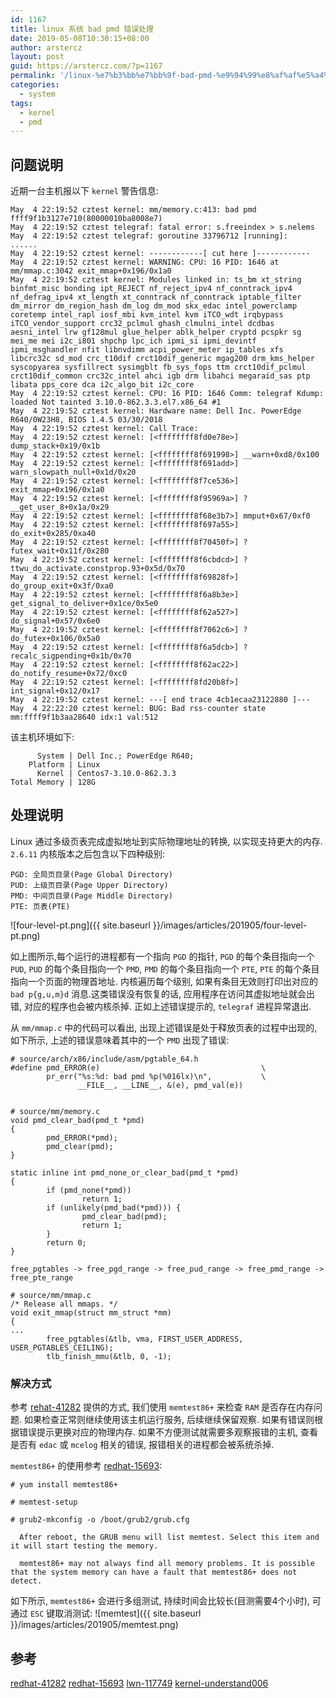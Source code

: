 ```yaml
---
id: 1167
title: linux 系统 bad pmd 错误处理
date: 2019-05-08T10:30:15+08:00
author: arstercz
layout: post
guid: https://arstercz.com/?p=1167
permalink: '/linux-%e7%b3%bb%e7%bb%9f-bad-pmd-%e9%94%99%e8%af%af%e5%a4%84%e7%90%86/'
categories:
  - system
tags:
  - kernel
  - pmd
---
```

## 问题说明

近期一台主机报以下 `kernel` 警告信息:

```
May  4 22:19:52 cztest kernel: mm/memory.c:413: bad pmd ffff9f1b3127e710(80000010ba8008e7)
May  4 22:19:52 cztest telegraf: fatal error: s.freeindex > s.nelems
May  4 22:19:52 cztest telegraf: goroutine 33796712 [running]:
......
May  4 22:19:52 cztest kernel: ------------[ cut here ]------------
May  4 22:19:52 cztest kernel: WARNING: CPU: 16 PID: 1646 at mm/mmap.c:3042 exit_mmap+0x196/0x1a0
May  4 22:19:52 cztest kernel: Modules linked in: ts_bm xt_string binfmt_misc bonding ipt_REJECT nf_reject_ipv4 nf_conntrack_ipv4 nf_defrag_ipv4 xt_length xt_conntrack nf_conntrack iptable_filter dm_mirror dm_region_hash dm_log dm_mod skx_edac intel_powerclamp coretemp intel_rapl iosf_mbi kvm_intel kvm iTCO_wdt irqbypass iTCO_vendor_support crc32_pclmul ghash_clmulni_intel dcdbas aesni_intel lrw gf128mul glue_helper ablk_helper cryptd pcspkr sg mei_me mei i2c_i801 shpchp lpc_ich ipmi_si ipmi_devintf ipmi_msghandler nfit libnvdimm acpi_power_meter ip_tables xfs libcrc32c sd_mod crc_t10dif crct10dif_generic mgag200 drm_kms_helper syscopyarea sysfillrect sysimgblt fb_sys_fops ttm crct10dif_pclmul crct10dif_common crc32c_intel ahci igb drm libahci megaraid_sas ptp libata pps_core dca i2c_algo_bit i2c_core
May  4 22:19:52 cztest kernel: CPU: 16 PID: 1646 Comm: telegraf Kdump: loaded Not tainted 3.10.0-862.3.3.el7.x86_64 #1
May  4 22:19:52 cztest kernel: Hardware name: Dell Inc. PowerEdge R640/0W23H8, BIOS 1.4.5 03/30/2018
May  4 22:19:52 cztest kernel: Call Trace:
May  4 22:19:52 cztest kernel: [<ffffffff8fd0e78e>] dump_stack+0x19/0x1b
May  4 22:19:52 cztest kernel: [<ffffffff8f691998>] __warn+0xd8/0x100
May  4 22:19:52 cztest kernel: [<ffffffff8f691add>] warn_slowpath_null+0x1d/0x20
May  4 22:19:52 cztest kernel: [<ffffffff8f7ce536>] exit_mmap+0x196/0x1a0
May  4 22:19:52 cztest kernel: [<ffffffff8f95969a>] ? __get_user_8+0x1a/0x29
May  4 22:19:52 cztest kernel: [<ffffffff8f68e3b7>] mmput+0x67/0xf0
May  4 22:19:52 cztest kernel: [<ffffffff8f697a55>] do_exit+0x285/0xa40
May  4 22:19:52 cztest kernel: [<ffffffff8f70450f>] ? futex_wait+0x11f/0x280
May  4 22:19:52 cztest kernel: [<ffffffff8f6cbdcd>] ? ttwu_do_activate.constprop.93+0x5d/0x70
May  4 22:19:52 cztest kernel: [<ffffffff8f69828f>] do_group_exit+0x3f/0xa0
May  4 22:19:52 cztest kernel: [<ffffffff8f6a8b3e>] get_signal_to_deliver+0x1ce/0x5e0
May  4 22:19:52 cztest kernel: [<ffffffff8f62a527>] do_signal+0x57/0x6e0
May  4 22:19:52 cztest kernel: [<ffffffff8f7062c6>] ? do_futex+0x106/0x5a0
May  4 22:19:52 cztest kernel: [<ffffffff8f6a5dcb>] ? recalc_sigpending+0x1b/0x70
May  4 22:19:52 cztest kernel: [<ffffffff8f62ac22>] do_notify_resume+0x72/0xc0
May  4 22:19:52 cztest kernel: [<ffffffff8fd20b8f>] int_signal+0x12/0x17
May  4 22:19:52 cztest kernel: ---[ end trace 4cb1ecaa23122880 ]---
May  4 22:22:20 cztest kernel: BUG: Bad rss-counter state mm:ffff9f1b3aa28640 idx:1 val:512
```

该主机环境如下:
```
      System | Dell Inc.; PowerEdge R640;
    Platform | Linux
      Kernel | Centos7-3.10.0-862.3.3
Total Memory | 128G
```

## 处理说明

Linux 通过多级页表完成虚拟地址到实际物理地址的转换, 以实现支持更大的内存. `2.6.11` 内核版本之后包含以下四种级别:
```
PGD: 全局页目录(Page Global Directory)
PUD: 上级页目录(Page Upper Directory)
PMD: 中间页目录(Page Middle Directory)
PTE: 页表(PTE)
```
![four-level-pt.png]({{ site.baseurl }}/images/articles/201905/four-level-pt.png) 

如上图所示,每个运行的进程都有一个指向 `PGD` 的指针, `PGD` 的每个条目指向一个 `PUD`, `PUD` 的每个条目指向一个 `PMD`, `PMD` 的每个条目指向一个 `PTE`, `PTE` 的每个条目指向一个页面的物理首地址. 内核遍历每个级别, 如果有条目无效则打印出对应的  `bad p{g,u,m}d`  消息.这类错误没有恢复的话, 应用程序在访问其虚拟地址就会出错, 对应的程序也会被内核杀掉. 正如上述错误提示的, `telegraf` 进程异常退出. 

从 `mm/mmap.c` 中的代码可以看出, 出现上述错误是处于释放页表的过程中出现的, 如下所示, 上述的错误意味着其中的一个 `PMD` 出现了错误:
```
# source/arch/x86/include/asm/pgtable_64.h
#define pmd_ERROR(e)                                    \
        pr_err("%s:%d: bad pmd %p(%016lx)\n",           \
               __FILE__, __LINE__, &(e), pmd_val(e))


# source/mm/memory.c
void pmd_clear_bad(pmd_t *pmd)
{
        pmd_ERROR(*pmd);
        pmd_clear(pmd);
}

static inline int pmd_none_or_clear_bad(pmd_t *pmd)
{
        if (pmd_none(*pmd))
                return 1;
        if (unlikely(pmd_bad(*pmd))) {
                pmd_clear_bad(pmd);
                return 1;
        }
        return 0;
}

free_pgtables -> free_pgd_range -> free_pud_range -> free_pmd_range -> free_pte_range

# source/mm/mmap.c
/* Release all mmaps. */
void exit_mmap(struct mm_struct *mm)
{
...
        free_pgtables(&tlb, vma, FIRST_USER_ADDRESS, USER_PGTABLES_CEILING);
        tlb_finish_mmu(&tlb, 0, -1);
```


### 解决方式

参考 [rehat-41282](https://access.redhat.com/solutions/41282) 提供的方式, 我们使用 `memtest86+` 来检查 `RAM` 是否存在内存问题. 如果检查正常则继续使用该主机运行服务, 后续继续保留观察. 如果有错误则根据错误提示更换对应的物理内存. 如果不方便测试就需要多观察报错的主机, 查看是否有 `edac` 或 `mcelog` 相关的错误, 报错相关的进程都会被系统杀掉.

`memtest86+` 的使用参考 [redhat-15693](https://access.redhat.com/solutions/15693):
```
# yum install memtest86+

# memtest-setup 

# grub2-mkconfig -o /boot/grub2/grub.cfg

  After reboot, the GRUB menu will list memtest. Select this item and it will start testing the memory.

  memtest86+ may not always find all memory problems. It is possible that the system memory can have a fault that memtest86+ does not detect.
```
如下所示, `memtest86+` 会进行多组测试, 持续时间会比较长(目测需要4个小时), 可通过 `ESC` 键取消测试:
![memtest]({{ site.baseurl }}/images/articles/201905/memtest.png)

## 参考

[redhat-41282](https://access.redhat.com/solutions/41282)
[redhat-15693](https://access.redhat.com/solutions/15693)
[lwn-117749](https://lwn.net/Articles/117749/)
[kernel-understand006](https://www.kernel.org/doc/gorman/html/understand/understand006.html)
